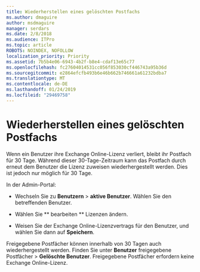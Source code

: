 ```yaml
---
title: Wiederherstellen eines gelöschten Postfachs
ms.author: dmaguire
author: msdmaguire
manager: serdars
ms.date: 2/8/2018
ms.audience: ITPro
ms.topic: article
ROBOTS: NOINDEX, NOFOLLOW
localization_priority: Priority
ms.assetid: 7b5b4e06-6943-4b2f-b8e4-cdaf13e65c77
ms.openlocfilehash: fc27604014531cc056f853030cf446743a95b36d
ms.sourcegitcommit: e2864efcfb493b6e46b662b746661a61232bdba7
ms.translationtype: MT
ms.contentlocale: de-DE
ms.lasthandoff: 01/24/2019
ms.locfileid: "29469758"
---
```

# <a name="restore-a-deleted-mailbox"></a>Wiederherstellen eines gelöschten Postfachs

Wenn ein Benutzer ihre Exchange Online-Lizenz verliert, bleibt ihr Postfach für 30 Tage. Während dieser 30-Tage-Zeitraum kann das Postfach durch erneut dem Benutzer die Lizenz zuweisen wiederhergestellt werden. Dies ist jedoch nur möglich für 30 Tage.
  
In der Admin-Portal:
  
- Wechseln Sie zu **Benutzern** \> **aktive Benutzer**. Wählen Sie den betreffenden Benutzer.
    
- Wählen Sie ** bearbeiten ** Lizenzen ändern. 
    
- Weisen Sie der Exchange Online-Lizenzvertrags für den Benutzer, und wählen Sie dann auf **Speichern**.
    
Freigegebene Postfächer können innerhalb von 30 Tagen auch wiederhergestellt werden. Finden Sie unter **Benutzer** freigegebene Postfächer \> **Gelöschte Benutzer**. Freigegebene Postfächer erfordern keine Exchange Online-Lizenz.
  

